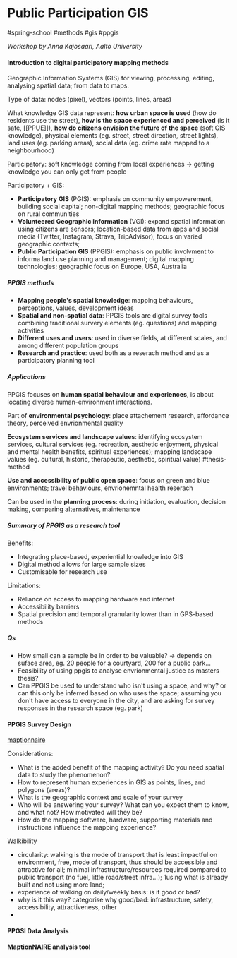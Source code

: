 # Public Participation GIS

#spring-school #methods #gis #ppgis

*Workshop by Anna Kajosaari, Aalto University*

#### Introduction to digital participatory mapping methods

Geographic Information Systems (GIS) for viewing, processing, editing, analysing spatial data; from data to maps.

Type of data: nodes (pixel), vectors (points, lines, areas)

What knowledge GIS data represent: **how urban space is used** (how do residents use the street), **how is the space experienced and perceived** (is it safe, [[PPUE]]), **how do citizens envision the future of the space** (soft GIS knowledge), physical elements (eg. street, street direction, street lights), land uses (eg. parking areas), social data (eg. crime rate mapped to a neighbourhood)

Participatory: soft knowledge coming from local experiences -> getting knowledge you can only get from people

Participatory + GIS:
- **Participatory GIS** (PGIS): emphasis on community empowerement, building social capital; non-digital mapping methods; geographic focus on rural communities
- **Volunteered Geographic Information** (VGI): expand spatial information using citizens are sensors; location-based data from apps and social media (Twitter, Instagram, Strava, TripAdvisor); focus on varied geographic contexts;
- **Public Participation GIS** (PPGIS): emphasis on public involvment to informa land use planning and management; digital mapping technologies; geographic focus on Europe, USA, Australia

##### PPGIS methods

- **Mapping people's spatial knowledge**: mapping behaviours, perceptions, values, development ideas 
- **Spatial and non-spatial data**: PPGIS tools are digital survey tools combining traditional survery elements (eg. questions) and mapping activities
- **Different uses and users**: used in diverse fields, at different scales, and among different population groups
- **Research and practice**: used both as a reserach method and as a participatory planning tool

##### Applications

PPGIS focuses on **human spatial behaviour and experiences**, is about locating diverse human-environment interactions.

Part of **environmental psychology**: place attachement research, affordance theory, perceived envrionmental quality

**Ecosystem services and landscape values**: identifying ecosystem services, cultural services (eg. recreation, aesthetic enjoyment, physical and mental health benefits, spiritual experiences); mapping landscape values (eg. cultural, historic, therapeutic, aesthetic, spiritual value) #thesis-method

**Use and accessibility of public open space**: focus on green and blue environments; travel behaviours, envrionemntal health reserach

Can be used in the **planning process**: during initiation, evaluation, decision making, comparing alternatives, maintenance

##### Summary of PPGIS as a research tool

Benefits:
- Integrating place-based, experiential knowledge into GIS
- Digital method allows for large sample sizes
- Customisable for research use

Limitations:
- Reliance on access to mapping hardware and internet
- Accessibility barriers
- Spatial precision and temporal granularity lower than in GPS-based methods

##### Qs
- How small can a sample be in order to be valuable? -> depends on suface area, eg. 20 people for a courtyard, 200 for a public park...
- Feasibility of using ppgis to analyse envrionmental justice as masters thesis?
- Can PPGIS be used to understand who isn't using a space, and why? or can this only be inferred based on who uses the space; assuming you don't have access to everyone in the city, and are asking for survey responses in the research space (eg. park)



#### PPGIS Survey Design

[maptionnaire](https://new.maptionnaire.com/)

Considerations:
- What is the added benefit of the mapping activity? Do you need spatial data to study the phenomenon?
- How to represent human experiences in GIS as points, lines, and polygons (areas)?
- What is the geographic context and scale of your survey
- Who will be answering your survey? What can you expect them to know, and what not? How motivated will they be?
- How do the mapping software, hardware, supporting materials and instructions influence the mapping experience?

Walkibility
- circularity: walking is the mode of transport that is least impactful on environment, free, mode of transport, thus should be accessible and attractive for all; minimal infrastructure/resources required compared to public transport (no fuel, little road/street infra...); 1using what is already built and not using more land;
- experience of walking on daily/weekly basis: is it good or bad?
- why is it this way? categorise why good/bad: infrastructure, safety, accessibility, attractiveness, other
- 

#### PPGSI Data Analysis

#### MaptionNAIRE analysis tool


